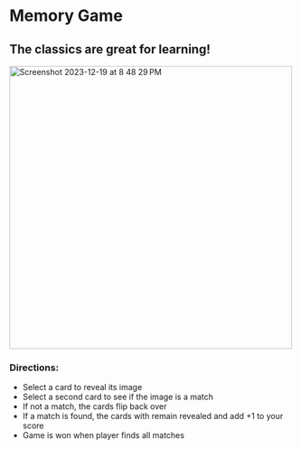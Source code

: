 <h1>Memory Game</h1>
<h2>The classics are great for learning!</h2>

<img width="500" alt="Screenshot 2023-12-19 at 8 48 29 PM" src="https://github.com/m-wheeler-dev/memory/assets/105622101/a719cfa1-c162-4ffb-9215-609abb01fb0d">

<h3>Directions:</h3>
<ul>
  <li>Select a card to reveal its image</li>
  <li>Select a second card to see if the image is a match</li>
  <li>If not a match, the cards flip back over</li>
  <li>If a match is found, the cards with remain revealed and add +1 to your score</li>
  <li>Game is won when player finds all matches</li>
</ul>
